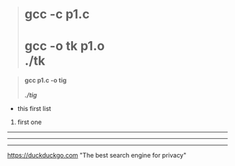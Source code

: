 ><h1>gcc -c p1.c<br></h1>
><h1>gcc -o tk p1.o<br>
>./tk</h1>




>**gcc p1.c -o tig**<br><br>
>***./tig***



- this first list
1. first one


***
___
---
https://duckduckgo.com "The best search engine for privacy"

